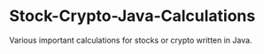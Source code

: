 # Stock-Crypto-Java-Calculations
Various important calculations for stocks or crypto written in Java.
